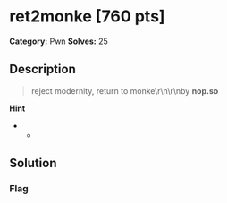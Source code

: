 # ret2monke [760 pts]

**Category:** Pwn
**Solves:** 25

## Description
>reject modernity, return to monke\r\n\r\nby **nop.so**

**Hint**
* -

## Solution

### Flag

